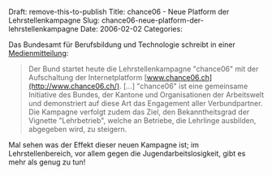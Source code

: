 Draft: remove-this-to-publish
Title: chance06 - Neue Platform der Lehrstellenkampagne
Slug: chance06-neue-platform-der-lehrstellenkampagne
Date: 2006-02-02
Categories:

Das Bundesamt für Berufsbildung und Technologie schreibt in einer [Medienmitteilung](http://www.news.admin.ch/NSBSubscriber/message/de/2769):

> Der Bund startet heute die Lehrstellenkampagne "chance06" mit der Aufschaltung der Internetplatform [www.chance06.ch](http://www.chance06.ch/). [...] "chance06" ist eine gemeinsame Initiative des Bundes, der Kantone und Organisationen der Arbeitswelt und demonstriert auf diese Art das Engagement aller Verbundpartner. Die Kampagne verfolgt zudem das Ziel, den Bekanntheitsgrad der Vignette "Lehrbetrieb", welche an Betriebe, die Lehrlinge ausbilden, abgegeben wird, zu steigern.

Mal sehen was der Effekt dieser neuen Kampagne ist; im Lehrstellenbereich, vor allem gegen die Jugendarbeitslosigkeit, gibt es mehr als genug zu tun!
